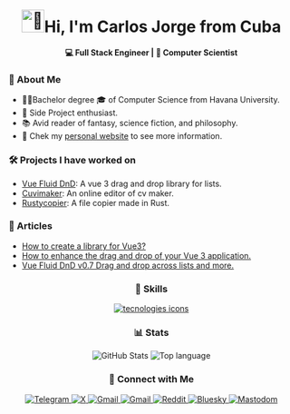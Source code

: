 <h1 align="center"><img src="https://raw.githubusercontent.com/Tarikul-Islam-Anik/Animated-Fluent-Emojis/master/Emojis/Hand%20gestures/Waving%20Hand%20Light%20Skin%20Tone.png" alt="👋" width="40" height="40" />Hi, I'm Carlos Jorge from Cuba
</h1>
<p align="center">
 <b> <b> 💻 Full Stack Engineer </b>   |  <b> 🧪 Computer Scientist</b></b>
</p>

<!-- TODO add more information about me -->

### 🧑 About Me

- 👨‍💻Bachelor degree 🎓 of Computer Science from Havana University.
- 🚀 Side Project enthusiast.
- 📚 Avid reader of fantasy, science fiction, and philosophy.
- 💼 Chek my [personal website](https://carlosjorger.github.io/) to see more information.

### 🛠️ Projects I have worked on

- [Vue Fluid DnD](https://vue-fluid-dnd.netlify.app/): A vue 3 drag and drop library for lists.
- [Cuvimaker](https://cuvimaker.netlify.app/): An online editor of cv maker.
- [Rustycopier](https://github.com/carlosjorger/rustycopier): A file copier made in Rust.

### 📄 Articles

- [How to create a library for Vue3?](https://cucoders.dev/publicaciones/carlosjorger/como-crear-una-librer-a-para-vue3/)
- [How to enhance the drag and drop of your Vue 3 application.](https://dev.to/carlosjorger/enhance-the-drag-and-drop-of-your-vue-3-application-with-vue-fluid-dnd-5acg)
- [Vue Fluid DnD v0.7 Drag and drop across lists and more.](https://dev.to/carlosjorger/vue-fluid-dnd-v07-drag-and-drop-across-lists-and-more-543k)

<h3 align="center">💪 Skills</h3>
<p align="center">
  <a href="https://skillicons.dev">
    <img src="https://skillicons.dev/icons?i=js,typescript,html,css,vue,astro,tailwind,npm,dotnet,cs,python,rust,git,github,windows,visualstudio,vscode,obsidian&perline=6"/ alt="tecnologies icons">
  </a>
</p>
<h3 align="center">📊 Stats</h3>
<p align="center">
  <img src="https://github-readme-stats-six-orpin-55.vercel.app/api?username=carlosjorger&show_icons=true&theme=dark"  alt="GitHub Stats"/>
  <img src="https://github-readme-stats.vercel.app/api/top-langs/?username=carlosjorger&layout=donut&theme=dark" alt="Top language"/>
</p>

<h3 align="center">🤝 Connect with Me</h3>

<p align="center">
  <a href="https://t.me/carlosjorger" target="_blank">
    <img src="https://img.shields.io/badge/Telegram-26A5E4?logo=telegram&logoColor=fff&style=for-the-badge" alt="Telegram">
  </a>
  <a href="https://x.com/carcu_ps" target="_blank">
    <img src="https://img.shields.io/badge/X-000?logo=x&logoColor=fff&style=for-the-badge" alt="X">
  </a>
  <a href="https://www.linkedin.com/in/carlosjorger" target="_blank">
    <img src="https://img.shields.io/badge/LinkedIn-0077B5?style=for-the-badge&logo=linkedin&logoColor=white" alt="Gmail">
  </a>
  <a href="mailto:rodriguezcuelloc@gmail.com" target="_blank">
    <img src="https://img.shields.io/badge/Gmail-EA4335?logo=gmail&logoColor=fff&style=for-the-badge" alt="Gmail">
  </a>
  <a href="https://www.reddit.com/user/carlosjorgerc/" target="_blank">
    <img src="https://img.shields.io/badge/Reddit-FF4500?logo=reddit&logoColor=fff&style=for-the-badge" alt="Reddit">
  </a>
  <a href="https://bsky.app/profile/carcu.bsky.social" target="_blank">
    <img src="https://img.shields.io/badge/Bluesky-0285FF?logo=bluesky&logoColor=fff&style=for-the-badge" alt="Bluesky">
  </a>
  <a href="https://mastodon.social/@carcu" target="_blank">
    <img src="https://img.shields.io/badge/Mastodom-6364FF?logo=mastodon&logoColor=fff&style=for-the-badge" alt="Mastodom">
  </a>
</p>
